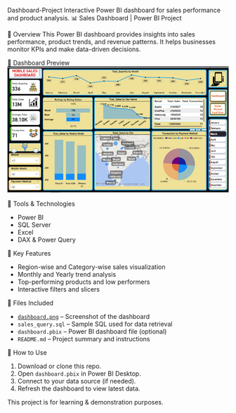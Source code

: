 Dashboard-Project
Interactive Power BI dashboard for sales performance and product analysis.
📊 Sales Dashboard | Power BI Project

📝 Overview
This Power BI dashboard provides insights into sales performance, product trends, and revenue patterns. It helps businesses monitor KPIs and make data-driven decisions.

 📸 Dashboard Preview
![Dashboard Screenshot](https://github.com/Junaid30121997/Dashboard-Project/blob/main/Screenshot%202025-07-17%20155846.png)


 🔧 Tools & Technologies
- Power BI
- SQL Server
- Excel
- DAX & Power Query

 📌 Key Features
- Region-wise and Category-wise sales visualization
- Monthly and Yearly trend analysis
- Top-performing products and low performers
- Interactive filters and slicers

📁 Files Included
- [`dashboard.png`](https://github.com/Junaid30121997/Dashboard-Project/blob/main/Screenshot%202025-07-17%20155708.png) – Screenshot of the dashboard
- `sales_query.sql` – Sample SQL used for data retrieval
- `dashboard.pbix` – Power BI dashboard file (optional)
- `README.md` – Project summary and instructions

 🚀 How to Use
1. Download or clone this repo.
2. Open `dashboard.pbix` in Power BI Desktop.
3. Connect to your data source (if needed).
4. Refresh the dashboard to view latest data.


 This project is for learning & demonstration purposes.
